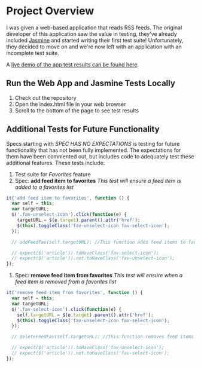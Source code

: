 # Project Overview

I was given a web-based application that reads RSS feeds. The original developer of this application saw the value in testing, they've already included [Jasmine](http://jasmine.github.io/) and started writing their first test suite! Unfortunately, they decided to move on and we're now left with an application with an incomplete test suite.

A [live demo of the app test results can be found here](http://arosa81.github.io/jasminetestdrivendev/).


## Run the Web App and Jasmine Tests Locally

1. Check out the repository
2. Open the index.html file in your web browser
3. Scroll to the bottom of the page to see test results

## Additional Tests for Future Functionality

Specs starting with *SPEC HAS NO EXPECTATIONS* is testing for future functionality that has not been fully implemented. The expectations for them have been commented out, but includes code to adequately test these additional features. These tests include:

1. Test suite for *Favorites* feature
  1. Spec: **add feed item to favorites**
  *This test will ensure a feed item is added to a favorites list*
  ```javascript
  it('add feed item to favorites', function () {
    var self = this;
    var targetURL;
    $('.fav-unselect-icon').click(function(e) {
      targetURL = $(e.target).parent().attr('href');
      $(this).toggleClass('fav-unselect-icon fav-select-icon');
    });

    // addFeedFav(self.targetURL); //This function adds feed items to favorites list

    // expect($('article')).toHaveClass('fav-select-icon');
    // expect($('article')).not.toHaveClass('fav-unselect-icon');
  });
  ```

  1. Spec: **remove feed item from favorites**
  *This test will ensure when a feed item is removed from a favorites list*
  ```javascript
  it('remove feed item from favorites', function () {
    var self = this;
    var targetURL;
    $('.fav-select-icon').click(function(e) {
      self.targetURL = $(e.target).parent().attr('href');
      $(this).toggleClass('fav-unselect-icon fav-select-icon');
    });

    // deleteFeedFav(self.targetURL); //This function removes feed items from favorites list

    // expect($('article')).toHaveClass('fav-unselect-icon');
    // expect($('article')).not.toHaveClass('fav-select-icon');
  });
  ```
